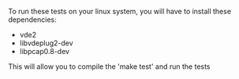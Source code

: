 To run these tests on your linux system, you will have to install these dependencies:
* vde2
* libvdeplug2-dev
* libpcap0.8-dev

This will allow you to compile the 'make test' and run the tests
